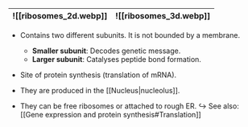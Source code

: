 | ![[ribosomes_2d.webp]] | ![[ribosomes_3d.webp]] |
| :--------------------: | :--------------------: |
- Contains two different subunits. It is not bounded by a membrane.
	- **Smaller subunit**: Decodes genetic message.
	- **Larger subunit**: Catalyses peptide bond formation.
- Site of protein synthesis (translation of mRNA).
- They are produced in the [[Nucleus|nucleolus]].

- They can be free ribosomes or attached to rough ER.
  ↪️ See also: [[Gene expression and protein synthesis#Translation]]
